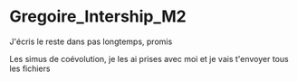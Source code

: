 # Gregoire_Intership_M2

J'écris le reste dans pas longtemps, promis

Les simus de coévolution, je les ai prises avec moi et je vais t'envoyer tous les fichiers
